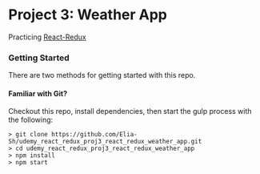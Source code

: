 # Project 3: Weather App

Practicing [React-Redux](https://www.udemy.com/react-redux/)

### Getting Started

There are two methods for getting started with this repo.

#### Familiar with Git?
Checkout this repo, install dependencies, then start the gulp process with the following:

```
> git clone https://github.com/Elia-Sh/udemy_react_redux_proj3_react_redux_weather_app.git
> cd udemy_react_redux_proj3_react_redux_weather_app
> npm install
> npm start
```
